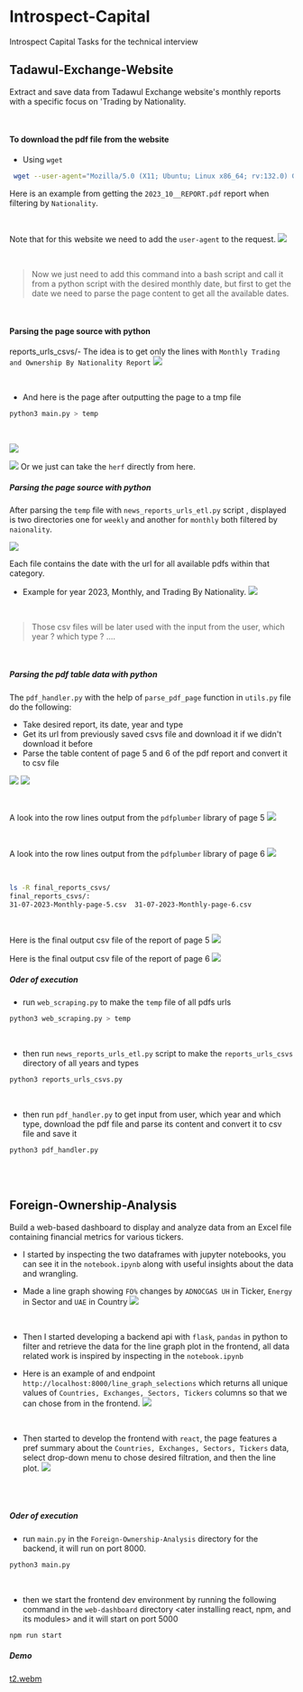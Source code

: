 # Introspect-Capital
Introspect Capital Tasks for the technical interview


## Tadawul-Exchange-Website
Extract and save data from Tadawul Exchange website's monthly reports  with a specific focus on 'Trading by Nationality.

<br/>

#### To download the pdf file from the website
- Using `wget`

```bash
 wget --user-agent="Mozilla/5.0 (X11; Ubuntu; Linux x86_64; rv:132.0) Gecko/20100101 Firefox/132.0" "https://www.saudiexchange.sa/wps/wcm/connect/c4f67241-1068-48ba-b5c6-6276a4ca77ae/Monthly+Trading+and+Ownership+By+Nationality+Report+31-10-2023.pdf?MOD=AJPERES&CACHEID=ROOTWORKSPACE-c4f67241-1068-48ba-b5c6-6276a4ca77ae-oP52nbM"
```

Here is an example from getting the `2023_10__REPORT.pdf` report when filtering by  `Nationality`.

<br/>

Note that for this website we need to add the `user-agent` to the request.
![](images/image1.png)

<br/>

> Now we just need to add this command into a bash script and call it from a python script with the desired monthly date, but first to get the date we need to parse the page content to get all the available dates.


<br/>

#### Parsing the page source with python 
reports_urls_csvs/- The idea is to get only the lines with `Monthly Trading and Ownership By Nationality Report`
![](images/image2.png)

<br/>

- And here is the page after outputting the page to a tmp file

```bash
python3 main.py > temp
```

<br/>

![](images/image3.png)

![](images/image4.png)
Or we just can take the `herf` directly from here.


##### Parsing the page source with python 
After parsing the `temp` file with `news_reports_urls_etl.py` script , displayed is two directories one for `weekly` and another for `monthly` both filtered by `naionality`.

![](images/image5.png)

Each file contains the date with the url for all available pdfs within that category.

- Example for year 2023, Monthly, and Trading By Nationality.
![](images/image6.png)

<br/>

> Those csv files will be later used with the input from the user, which year ? which type ? ....

<br/>

##### Parsing the pdf table data with python 
The `pdf_handler.py` with the help of `parse_pdf_page` function in `utils.py` file do the following:
- Take desired report, its date, year and type
- Get its url from previously saved csvs file and download it if we didn't download it before
- Parse the table content of page 5 and 6 of the pdf report and convert it to csv file

![](images/image7.png)
![](images/image10.png)

<br/>

A look into the row lines output from the `pdfplumber` library of page 5
![](images/image8.png)

<br/>

A look into the row lines output from the `pdfplumber` library of page 6
![](images/image9.png)



<br/>

```bash
ls -R final_reports_csvs/
final_reports_csvs/:
31-07-2023-Monthly-page-5.csv  31-07-2023-Monthly-page-6.csv
```

<br/>

Here is the final output csv file of the report of page 5
![](images/image11.png)

Here is the final output csv file of the report of page 6
![](images/image12.png)



##### Oder of execution
- run `web_scraping.py` to make the `temp` file of all pdfs urls
```bash
python3 web_scraping.py > temp
```

<br/>

- then run `news_reports_urls_etl.py` script to make the `reports_urls_csvs` directory of all years and types
```bash
python3 reports_urls_csvs.py
```

<br/>

- then run `pdf_handler.py` to get input from user, which year and which type, download the pdf file and parse its content and convert it to csv file and save it
```bash
python3 pdf_handler.py
```


<br/>

<br/>

## Foreign-Ownership-Analysis
Build a web-based dashboard to display and analyze data from an Excel file containing financial metrics for various tickers.

- I started by inspecting the two dataframes with jupyter notebooks, you can see it in the `notebook.ipynb`
along with useful insights about the data and wrangling.


- Made a line graph showing `FO%` changes by `ADNOCGAS UH` in Ticker, `Energy` in Sector and `UAE` in Country
![](images/image13.png)



<br/>

- Then I started developing a backend api with `flask`, `pandas` in python to filter and retrieve the data for the line graph plot in the frontend, all data related work is inspired by inspecting in the `notebook.ipynb`

- Here is an example of and endpoint `http://localhost:8000/line_graph_selections` which returns all unique values of `Countries, Exchanges, Sectors, Tickers` columns so that we can chose from in the frontend.
![](images/image14.png)

<br/>

- Then started to develop the frontend with `react`, the page features a pref summary about the `Countries, Exchanges, Sectors, Tickers` data, select drop-down menu to chose desired filtration, and then the line plot.
![](images/image15.png)


<br/>
<br/>

##### Oder of execution
- run `main.py` in the `Foreign-Ownership-Analysis` directory for the backend, it will run on port 8000.
```bash
python3 main.py
```

<br/>

- then we start the frontend dev environment by running the following command in the `web-dashboard` directory <ater installing react, npm, and its modules> and it will start on port 5000
```bash
npm run start
```



##### Demo
[t2.webm](https://github.com/user-attachments/assets/43787360-00c0-4b3f-bbda-0eac32eba191)


